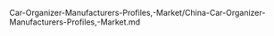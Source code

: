 
Car-Organizer-Manufacturers-Profiles,-Market/China-Car-Organizer-Manufacturers-Profiles,-Market.md

